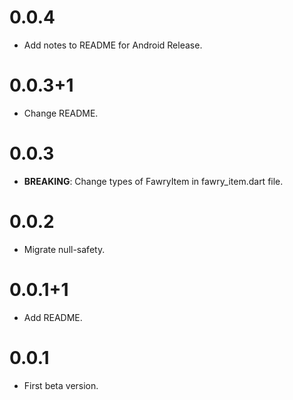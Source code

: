 # 0.0.4

- Add notes to README for Android Release.

# 0.0.3+1

- Change README.

# 0.0.3

- **BREAKING**: Change types of FawryItem in fawry_item.dart file.

# 0.0.2

- Migrate null-safety.

# 0.0.1+1

- Add README.

# 0.0.1

- First beta version.
